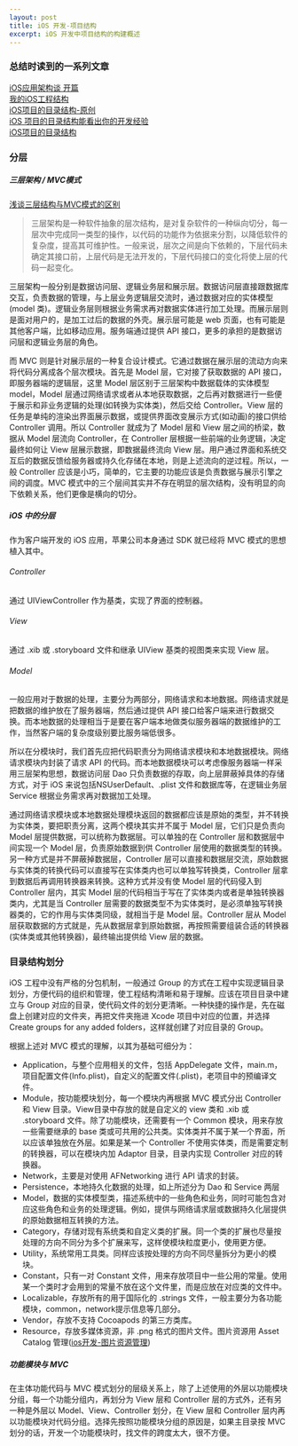 ```yaml
---
layout: post
title: iOS 开发-项目结构
excerpt: iOS 开发中项目结构的构建概述
---
```


### 总结时读到的一系列文章

[iOS应用架构谈 开篇](http://casatwy.com/iosying-yong-jia-gou-tan-kai-pian.html)  
[我的iOS工程结构](http://ryantang.me/blog/2014/08/03/ios-prj-structure/)  
[iOS项目的目录结构-原创](http://tutuge.me/2015/02/01/iOS%E9%A1%B9%E7%9B%AE%E7%9A%84%E7%9B%AE%E5%BD%95%E7%BB%93%E6%9E%84-%E5%8E%9F%E5%88%9B/)  
[iOS 项目的目录结构能看出你的开发经验](http://www.jianshu.com/p/77a948bcbc38)  
[iOS项目的目录结构](http://www.samirchen.com/ios-project-structure)

### 分层

##### 三层架构 / MVC模式

[浅谈三层结构与MVC模式的区别](http://developer.51cto.com/art/200904/122026.htm)

>三层架构是一种软件抽象的层次结构，是对复杂软件的一种纵向切分，每一层次中完成同一类型的操作，以代码的功能作为依据来分割，以降低软件的复杂度，提高其可维护性。一般来说，层次之间是向下依赖的，下层代码未确定其接口前，上层代码是无法开发的，下层代码接口的变化将使上层的代码一起变化。

三层架构一般分别是数据访问层、逻辑业务层和展示层。数据访问层直接跟数据库交互，负责数据的管理，与上层业务逻辑层交流时，通过数据对应的实体模型(model 类)。逻辑业务层则根据业务需求再对数据实体进行加工处理。而展示层则是面对用户的，是加工过后的数据的外壳。展示层可能是 web 页面，也有可能是其他客户端，比如移动应用。服务端通过提供 API 接口，更多的承担的是数据访问层和逻辑业务层的角色。

而 MVC 则是针对展示层的一种复合设计模式。它通过数据在展示层的流动方向来将代码分离成各个层次模块。首先是 Model 层，它对接了获取数据的 API 接口，即服务器端的逻辑层，这里 Model 层区别于三层架构中数据载体的实体模型 model，Model 层通过网络请求或者从本地获取数据，之后再对数据进行一些便于展示和非业务逻辑的处理(如转换为实体类)，然后交给 Controller。View 层的任务是单纯的渲染出界面展示数据，或提供界面改变展示方式(如动画)的接口供给 Controller 调用。所以 Controller 就成为了 Model 层和 View 层之间的桥梁，数据从 Model 层流向 Controller，在 Controller 层根据一些前端的业务逻辑，决定最终如何让 View 层展示数据，即数据最终流向 View 层。用户通过界面和系统交互后的数据反馈给服务器或持久化存储在本地，则是上述流向的逆过程。所以，一般 Controller 应该是小巧，简单的，它主要的功能应该是负责数据与展示引擎之间的调度。MVC  模式中的三个层间其实并不存在明显的层次结构，没有明显的向下依赖关系，他们更像是横向的切分。

##### iOS 中的分层

作为客户端开发的 iOS 应用，苹果公司本身通过 SDK 就已经将 MVC 模式的思想植入其中。

###### Controller

通过 UIViewController 作为基类，实现了界面的控制器。

###### View

通过 .xib 或 .storyboard 文件和继承 UIView 基类的视图类来实现 View 层。

###### Model

一般应用对于数据的处理，主要分为两部分，网络请求和本地数据。网络请求就是把数据的维护放在了服务器端，然后通过提供 API 接口给客户端来进行数据交换。而本地数据的处理相当于是要在客户端本地做类似服务器端的数据维护的工作，当然客户端的复杂度级别要比服务端低很多。

所以在分模块时，我们首先应把代码职责分为网络请求模块和本地数据模块。网络请求模块内封装了请求 API 的代码。而本地数据模块可以考虑像服务器端一样采用三层架构思想，数据访问层 Dao 只负责数据的存取，向上层屏蔽掉具体的存储方式，对于 iOS 来说包括NSUserDefault、.plist 文件和数据库等，在逻辑业务层 Service 根据业务需求再对数据加工处理。

通过网络请求模块或本地数据处理模块返回的数据都应该是原始的类型，并不转换为实体类，要把职责分离，这两个模块其实并不属于 Model 层，它们只是负责向 Model 层提供数据，可以统称为数据层。可以单独的在 Controller 层和数据层中间实现一个 Model 层，负责原始数据到供 Controller 层使用的数据类型的转换。另一种方式是并不屏蔽掉数据层，Controller 层可以直接和数据层交流，原始数据与实体类的转换代码可以直接写在实体类内也可以单独写转换类，Controller 层拿到数据后再调用转换器来转换。这种方式并没有使 Model 层的代码侵入到 Controller 层内，其实 Model 层的代码相当于写在了实体类内或者是单独转换器类内，尤其是当 Controller 层需要的数据类型不为实体类时，是必须单独写转换器类的，它的作用与实体类同级，就相当于是 Model 层。Controller 层从 Model 层获取数据的方式就是，先从数据层拿到原始数据，再按照需要组装合适的转换器(实体类或其他转换器)，最终输出提供给 View 层的数据。

### 目录结构划分

iOS 工程中没有严格的分包机制，一般通过 Group 的方式在工程中实现逻辑目录划分，方便代码的组织和管理，使工程结构清晰和易于理解。应该在项目目录中建立与 Group 对应的目录，使代码文件的划分更清晰。一种快捷的操作是，先在磁盘上创建对应的文件夹，再把文件夹拖进 Xcode 项目中对应的位置，并选择 Create groups for any added folders，这样就创建了对应目录的 Group。

根据上述对 MVC 模式的理解，以其为基础可细分为：

- Application，与整个应用相关的文件，包括 AppDelegate 文件，main.m，项目配置文件(Info.plist)，自定义的配置文件(.plist)，老项目中的预编译文件。
- Module，按功能模块划分，每一个模块内再根据 MVC 模式分出 Controller 和 View 目录。View目录中存放的就是自定义的 view 类和 .xib 或 .storyboard 文件。除了功能模块，还需要有一个 Common 模块，用来存放一些需要继承的 base 类或可共用的公共类。实体类并不属于某一个界面，所以应该单独放在外层。如果是某一个 Controller 不使用实体类，而是需要定制的转换器，可以在模块内加 Adaptor 目录，目录内实现 Controller 对应的转换器。
- Network，主要是对使用 AFNetworking 进行 API 请求的封装。
- Persistence，本地持久化数据的处理，如上所述分为 Dao 和 Service 两层
- Model，数据的实体模型类，描述系统中的一些角色和业务，同时可能包含对应这些角色和业务的处理逻辑。例如，提供与网络请求层或数据持久化层提供的原始数据相互转换的方法。
- Category，存储对现有系统类和自定义类的扩展。同一个类的扩展也尽量按处理的方向不同分为多个扩展来写，这样使模块粒度更小，使用更方便。
- Utility，系统常用工具类。同样应该按处理的方向不同尽量拆分为更小的模块。
- Constant，只有一对 Constant 文件，用来存放项目中一些公用的常量。使用某一个类时才会用到的常量不放在这个文件里，而是应放在对应类的文件中。
- Localizable，存放所有的用于国际化的 .strings 文件，一般主要分为各功能模块，common，network提示信息等几部分。
- Vendor，存放不支持 Cocoapods 的第三方类库。
- Resource，存放多媒体资源，非 .png 格式的图片文件。图片资源用 Asset Catalog 管理([ios开发-图片资源管理](http://www.firecrackerinlane2.top/2016/08/19/iOS-images-management.html))

##### 功能模块与 MVC

在主体功能代码与 MVC 模式划分的层级关系上，除了上述使用的外层以功能模块分组，每一个功能分组内，再划分为 View 层和 Controller 层的方式外，还有另一种是外层以 Model、View、Controller 划分，在 View 层和 Controller 层内再以功能模块对代码分组。选择先按照功能模块分组的原因是，如果主目录按 MVC 划分的话，开发一个功能模块时，找文件的跨度太大，很不方便。
